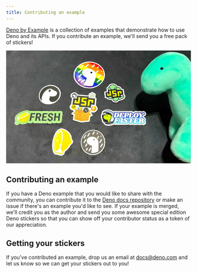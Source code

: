 ```yaml
---
title: Contributing an example
---
```


[Deno by Example](/examples/) is a collection of examples that demonstrate how
to use Deno and its APIs. If you contribute an example, we'll send you a free
pack of stickers!

![Deno stickers laid out on a table](./images/stickers.jpg)

## Contributing an example

If you have a Deno example that you would like to share with the community, you
can contribute it to the
[Deno docs repository](https://github.com/denoland/docs?tab=readme-ov-file#examples)
or make an issue if there's an example you'd like to see. If your example is
merged, we'll credit you as the author and send you some awesome special edition
Deno stickers so that you can show off your contributor status as a token of our
appreciation.

## Getting your stickers

If you've contributed an example, drop us an email at
[docs@deno.com](mailto:docs@deno.com) and let us know so we can get your
stickers out to you!
